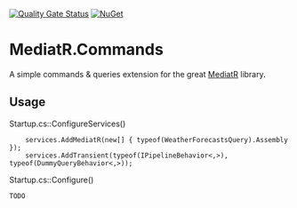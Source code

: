 [![Quality Gate Status](https://sonarcloud.io/api/project_badges/measure?project=vip32_MediatR.Commands&metric=alert_status)](https://sonarcloud.io/dashboard?id=vip32_MediatR.Commands)
[![NuGet](https://img.shields.io/nuget/v/MediatR.Commands.svg)](https://www.nuget.org/packages/MediatR.Commands/)

# MediatR.Commands
A simple commands & queries extension for the great [MediatR](https://github.com/jbogard/MediatR) library.

## Usage

Startup.cs::ConfigureServices()
```
    services.AddMediatR(new[] { typeof(WeatherForecastsQuery).Assembly });
    services.AddTransient(typeof(IPipelineBehavior<,>), typeof(DummyQueryBehavior<,>));
```

Startup.cs::Configure()
```
TODO
```